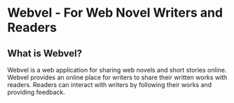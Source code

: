 # Webvel - For Web Novel Writers and Readers

## What is Webvel?
Webvel is a web application for sharing web novels and short stories online. Webvel provides an online place for writers to share their written works with readers. Readers can interact with writers by following their works and providing feedback.
